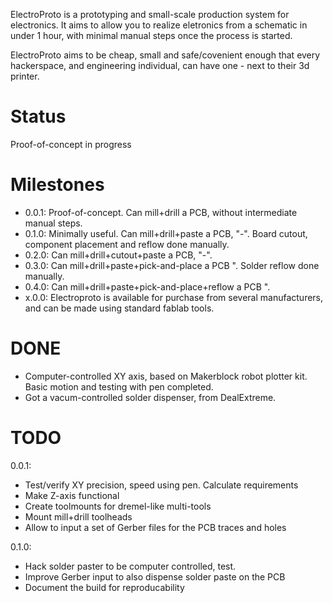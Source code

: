 ElectroProto is a prototyping and small-scale production system for electronics.
It aims to allow you to realize eletronics from a schematic in under 1 hour, with
minimal manual steps once the process is started.

ElectroProto aims to be cheap, small and safe/covenient enough that every hackerspace,
and engineering individual, can have one - next to their 3d printer.

Status
=======
Proof-of-concept in progress

Milestones
===========
* 0.0.1: Proof-of-concept. Can mill+drill a PCB, without intermediate manual steps.
* 0.1.0: Minimally useful. Can mill+drill+paste a PCB, "-". Board cutout, component placement and reflow done manually.
* 0.2.0: Can mill+drill+cutout+paste a PCB, "-".
* 0.3.0: Can mill+drill+paste+pick-and-place a PCB ". Solder reflow done manually.
* 0.4.0: Can mill+drill+paste+pick-and-place+reflow a PCB ".
* x.0.0: Electroproto is available for purchase from several manufacturers, and can be made using standard fablab tools.

DONE
=====
* Computer-controlled XY axis, based on Makerblock robot plotter kit.
Basic motion and testing with pen completed.
* Got a vacum-controlled solder dispenser, from DealExtreme.

TODO
======
0.0.1:
* Test/verify XY precision, speed using pen. Calculate requirements
* Make Z-axis functional
* Create toolmounts for dremel-like multi-tools
* Mount mill+drill toolheads
* Allow to input a set of Gerber files for the PCB traces and holes

0.1.0:
* Hack solder paster to be computer controlled, test.
* Improve Gerber input to also dispense solder paste on the PCB
* Document the build for reproducability
